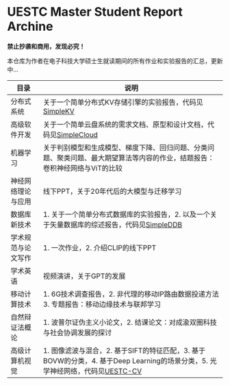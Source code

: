 # UESTC Master Student Report Archine

**禁止抄袭和商用，发现必究！**

本仓库为作者在电子科技大学硕士生就读期间的所有作业和实验报告的汇总，更新中...

| 目录        | 说明                                                                                           |
| --------- | -------------------------------------------------------------------------------------------- |
| 分布式系统     | 关于一个简单分布式KV存储引擎的实验报告，代码见[SimpleKV](https://github.com/Koorye/simple-kv)                      |
| 高级软件开发    | 关于一个简单云盘系统的需求文档、原型和设计文档，代码见[SimpleCloud](https://github.com/Koorye/simple-cloud)             |
| 机器学习      | 关于判别模型和生成模型、梯度下降、回归问题、分类问题、聚类问题、最大期望算法等内容的作业，结题报告：卷积神经网络与ViT的比较                              |
| 神经网络理论与应用 | 线下PPT，关于20年代后的大模型与迁移学习                                                                       |
| 数据库新技术    | 1. 关于一个简单分布式数据库的实验报告，2. 以及一个关于矢量数据库的综述报告，代码见[SimpleDDB](https://github.com/Koorye/SimpleDDB) |
| 学术规范与论文写作 | 1. 一次作业，2. 介绍CLIP的线下PPT                                                                      |
| 学术英语      | 视频演讲，关于GPT的发展                                                                                |
| 移动计算技术    | 1. 6G技术调查报告，2. 非代理的移动IP路由数据投递方法 3. 专题报告：移动边缘技术与联邦学习                                          |
| 自然辩证法概论   | 1. 波普尔证伪主义小论文，2. 结课论文：对成渝双圈科技与社会协调发展的探讨                                                      |
| 高级计算机视觉   | 1. 图像滤波与混合，2. 基于SIFT的特征匹配，3. 基于BOVW的分类，4. 基于Deep Learning的场景分类，5. 光学神经网络，代码见[UESTC-CV](https://github.com/Koorye/uestc-advanced-cv-project)        